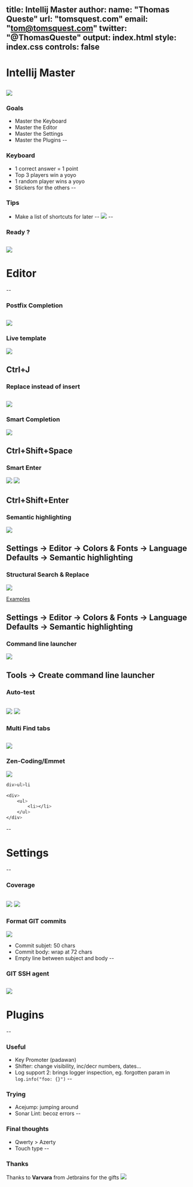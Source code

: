 title: Intellij Master
author:
    name: "Thomas Queste"
    url: "tomsquest.com"
    email: "tom@tomsquest.com"
    twitter: "@ThomasQueste"
output: index.html
style: index.css 
controls: false
--
# Intellij Master

![](img/intellij.png)
--
### Goals

* Master the Keyboard
* Master the Editor
* Master the Settings
* Master the Plugins
--
### Keyboard

* 1 correct answer = 1 point
* Top 3 players win a yoyo
* 1 random player wins a yoyo
* Stickers for the others
--
### Tips

* Make a list of shortcuts for later
--
![](img/question_pour_un_champion.png)
--
### Ready ?

![](img/question_pour_un_champion_face.png)
--
# Editor
--
### Postfix Completion

![](img/editor_postfix_completion.png)
--
### Live template

![](img/editor_live_template.png)

Ctrl+J
--
### Replace instead of insert

![](img/editor_replace_with_tab.png)
--
### Smart Completion

![](img/editor_smart_completion.png)

Ctrl+Shift+Space
--
### Smart Enter

![](img/editor_smart_enter_semicolon.png)
![](img/editor_smart_enter_if_statement.png)

Ctrl+Shift+Enter
--
### Semantic highlighting

![](img/editor_semantic_highlighting.png)

Settings → Editor → Colors & Fonts → Language Defaults → Semantic highlighting
--
### Structural Search & Replace

![](img/editor_structural_search.png)

[Examples](https://www.jetbrains.com/help/idea/structural-search-and-replace-examples.html)

Settings → Editor → Colors & Fonts → Language Defaults → Semantic highlighting
--
### Command line launcher

![](img/editor_create_command_line_launcher.png)

Tools → Create command line launcher
--
### Auto-test

![](img/editor_autotest_button.png)
![](img/editor_autotest_build_project_automatically.png)
--
### Multi Find tabs

![](img/editor_find_multi_tabs.png)
--
### Zen-Coding/Emmet

![](img/editor_emmet.png)

```css
div>ul>li 

<div>
    <ul>
        <li></li>
    </ul>
</div>
```
--
# Settings
--
### Coverage

![](img/editor_line_coverage_default.png)
![](img/editor_line_coverage_fg_to_bg.png)
--
### Format GIT commits

![](img/settings_git_commit_settings.png)

* Commit subjet: 50 chars
* Commit body: wrap at 72 chars
* Empty line between subject and body
--
### GIT SSH agent

![](img/settings_git_ssh_native_executable.png)
--
# Plugins
--
### Useful

* Key Promoter (padawan)
* Shifter: change visibility, inc/decr numbers, dates...
* Log support 2: brings logger inspection, eg. forgotten param in `log.info("foo: {}")`
--
### Trying

* Acejump: jumping around
* Sonar Lint: becoz errors
--
### Final thoughts

* Qwerty > Azerty
* Touch type
--
### Thanks

Thanks to **Varvara** from Jetbrains for the gifts
![](img/jetbrains.png)
